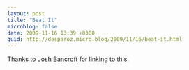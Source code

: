 ```yaml
---
layout: post
title: "Beat It"
microblog: false
date: 2009-11-16 13:39 +0300
guid: http://desparoz.micro.blog/2009/11/16/beat-it.html
---
```

<p>Thanks to <a href="http://www.tinyscreenfuls.com/">Josh Bancroft</a> for linking to this.
<object classid="clsid:d27cdb6e-ae6d-11cf-96b8-444553540000" width="425" height="344" codebase="[download.macromedia.com/pub/shock...](http://download.macromedia.com/pub/shockwave/cabs/flash/swflash.cab#version=6,0,40,0)"><param name="allowFullScreen" value="true" /><param name="allowScriptAccess" value="always" /><param name="src" value="http://www.youtube.com/v/meT2eqgDjiM&amp;color1=0xb1b1b1&amp;color2=0xcfcfcf&amp;feature=player_embedded&amp;fs=1" /><param name="allowfullscreen" value="true" /><embed type="application/x-shockwave-flash" width="425" height="344" src="http://www.youtube.com/v/meT2eqgDjiM&amp;color1=0xb1b1b1&amp;color2=0xcfcfcf&amp;feature=player_embedded&amp;fs=1" allowscriptaccess="always" allowfullscreen="true"></embed></object></p>
